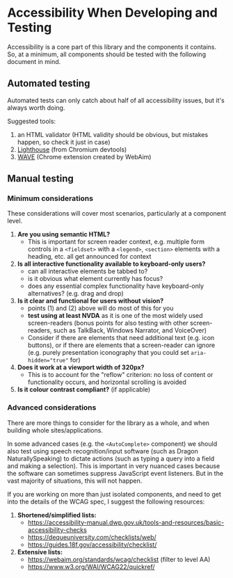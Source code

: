 # Accessibility When Developing and Testing

Accessibility is a core part of this library and the components it contains. So, at a minimum, all components should be tested with the following document in mind.

## Automated testing

Automated tests can only catch about half of all accessibility issues,
but it's always worth doing.

Suggested tools:

1. an HTML validator (HTML validity should be obvious, but mistakes happen, so check it just in case)
2. [Lighthouse](https://developer.chrome.com/docs/lighthouse/overview) (from Chromium devtools)
3. [WAVE](https://wave.webaim.org/) (Chrome extension created by WebAim)

## Manual testing

### Minimum considerations

These considerations will cover most scenarios, particularly at a component level.

1. **Are you using semantic HTML?**
   - This is important for screen reader context, e.g. multiple form controls in a `<fieldset>` with a `<legend>`, `<section>` elements with a heading, etc. all get announced for context
2. **Is all interactive functionality available to keyboard-only users?**
   - can all interactive elements be tabbed to?
   - is it obvious what element currently has focus?
   - does any essential complex functionality have keyboard-only alternatives? (e.g. drag and drop)
3. **Is it clear and functional for users without vision?**
   - points (1) and (2) above will do most of this for you
   - **test using at least NVDA** as it is one of the most widely used screen-readers (bonus points for also testing with other screen-readers, such as TalkBack, Windows Narrator, and VoiceOver)
   - Consider if there are elements that need additional text (e.g. icon buttons), or if there are elements that a screen-reader can ignore (e.g. purely presentation iconography that you could set `aria-hidden="true"` for)
4. **Does it work at a viewport width of 320px?**
   - This is to account for the "reflow" criterion: no loss of content or functionality occurs, and horizontal scrolling is avoided
5. **Is it colour contrast compliant?** (if applicable)

### Advanced considerations

There are more things to consider for the library as a whole, and when building whole sites/applications.

In some advanced cases (e.g. the `<AutoComplete>` component) we should also test using speech recognition/input software (such as Dragon NaturallySpeaking) to dictate actions (such as typing a query into a field and making a selection). This is important in very nuanced cases because the software can sometimes suppress JavaScript event listeners. But in the vast majority of situations, this will not happen.

If you are working on more than just isolated components, and need to get into the details of the WCAG spec, I suggest the following resources:

1. **Shortened/simplified lists:**
   - https://accessibility-manual.dwp.gov.uk/tools-and-resources/basic-accessibility-checks
   - https://dequeuniversity.com/checklists/web/
   - https://guides.18f.gov/accessibility/checklist/
2. **Extensive lists:**
   - https://webaim.org/standards/wcag/checklist (filter to level AA)
   - https://www.w3.org/WAI/WCAG22/quickref/
